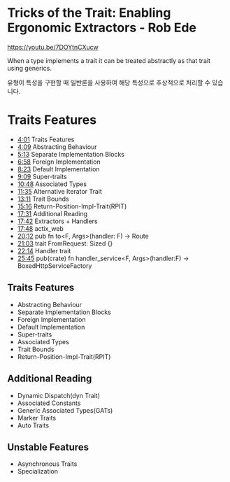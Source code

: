 # Tricks of the Trait: Enabling Ergonomic Extractors - Rob Ede

https://youtu.be/7DOYtnCXucw


When a type implements a trait it can be treated abstractly as that trait using generics.

유형이 특성을 구현할 때 일반론을 사용하여 해당 특성으로 추상적으로 처리할 수 있습니다.

# Traits Features

  - <a href="https://www.youtube.com/watch?v=7DOYtnCXucw&t=241s">4:01</a> Traits Features
  - <a href="https://www.youtube.com/watch?v=7DOYtnCXucw&t=249s">4:09</a> Abstracting Behaviour
  - <a href="https://www.youtube.com/watch?v=7DOYtnCXucw&t=313s">5:13</a> Separate Implementation Blocks
  - <a href="https://www.youtube.com/watch?v=7DOYtnCXucw&t=418s">6:58</a> Foreign Implementation 
  - <a href="https://www.youtube.com/watch?v=7DOYtnCXucw&t=503s">8:23</a> Default Implementation 
  - <a href="https://www.youtube.com/watch?v=7DOYtnCXucw&t=549s">9:09</a> Super-traits
  - <a href="https://www.youtube.com/watch?v=7DOYtnCXucw&t=648s">10:48</a> Associated Types
  - <a href="https://www.youtube.com/watch?v=7DOYtnCXucw&t=695s">11:35</a> Alternative Iterator Trait
  - <a href="https://www.youtube.com/watch?v=7DOYtnCXucw&t=791s">13:11</a> Trait Bounds
  - <a href="https://www.youtube.com/watch?v=7DOYtnCXucw&t=916s">15:16</a> Return-Position-Impl-Trait(RPIT)
  - <a href="https://www.youtube.com/watch?v=7DOYtnCXucw&t=1051s">17:31</a> Additional Reading
  - <a href="https://www.youtube.com/watch?v=7DOYtnCXucw&t=1062">17:42</a> Extractors + Handlers
  - <a href="https://www.youtube.com/watch?v=7DOYtnCXucw&t=1068s">17:48</a> actix_web
  - <a href="https://www.youtube.com/watch?v=7DOYtnCXucw&t=1212s">20:12</a> pub fn to<F, Args>(handler: F) -> Route 
  - <a href="https://www.youtube.com/watch?v=7DOYtnCXucw&t=1263s">21:03</a> trait FromRequest: Sized {}
  - <a href="https://www.youtube.com/watch?v=7DOYtnCXucw&t=1334s">22:14</a> Handler trait
  - <a href="https://www.youtube.com/watch?v=7DOYtnCXucw&t=1545s">25:45</a> pub(crate) fn handler_service<F, Args>(handler:F) -> BoxedHttpServiceFactory

## Traits Features

- Abstracting Behaviour
- Separate Implementation Blocks
- Foreign Implementation 
- Default Implementation 
- Super-traits
- Associated Types
- Trait Bounds
- Return-Position-Impl-Trait(RPIT)

## Additional Reading 

  - Dynamic Dispatch(dyn Trait)
  - Associated Constants
  - Generic Associated Types(GATs)
  - Marker Traits
  - Auto Traits
 
## Unstable Features

  - Asynchronous Traits
  - Specialization
